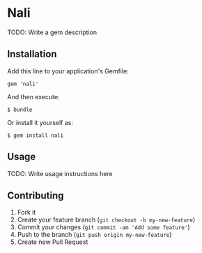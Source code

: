 # Nali

TODO: Write a gem description

## Installation

Add this line to your application's Gemfile:

    gem 'nali'

And then execute:

    $ bundle

Or install it yourself as:

    $ gem install nali

## Usage

TODO: Write usage instructions here

## Contributing

1. Fork it
2. Create your feature branch (`git checkout -b my-new-feature`)
3. Commit your changes (`git commit -am 'Add some feature'`)
4. Push to the branch (`git push origin my-new-feature`)
5. Create new Pull Request
